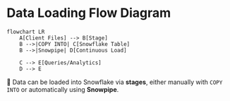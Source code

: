 # Data Loading Flow Diagram

```mermaid
flowchart LR
    A[Client Files] --> B[Stage]
    B -->|COPY INTO| C[Snowflake Table]
    B -->|Snowpipe| D[Continuous Load]

    C --> E[Queries/Analytics]
    D --> E
```

📌 Data can be loaded into Snowflake via **stages**, either manually with `COPY INTO` or automatically using **Snowpipe**.
